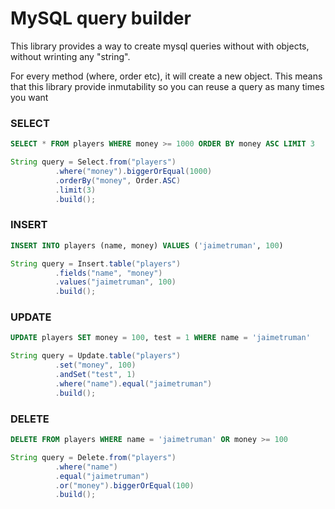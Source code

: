 # MySQL query builder


This library provides a way to create mysql queries without with objects, without wrinting any "string". 

For every method (where, order etc), it will create a new object. This means that this library provide inmutability so you can reuse a query as many times you want

### SELECT 

```sql
SELECT * FROM players WHERE money >= 1000 ORDER BY money ASC LIMIT 3
```
```java
String query = Select.from("players")
          .where("money").biggerOrEqual(1000)
          .orderBy("money", Order.ASC)
          .limit(3)
          .build();
```


### INSERT

```sql
INSERT INTO players (name, money) VALUES ('jaimetruman', 100)
```
```java
String query = Insert.table("players")
          .fields("name", "money")
          .values("jaimetruman", 100)
          .build();
```


### UPDATE

```sql
UPDATE players SET money = 100, test = 1 WHERE name = 'jaimetruman'
```
```java
String query = Update.table("players")
          .set("money", 100)
          .andSet("test", 1)
          .where("name").equal("jaimetruman")
          .build();
```


### DELETE

```sql
DELETE FROM players WHERE name = 'jaimetruman' OR money >= 100
```
```java
String query = Delete.from("players")
          .where("name")
          .equal("jaimetruman")
          .or("money").biggerOrEqual(100)
          .build();
```
